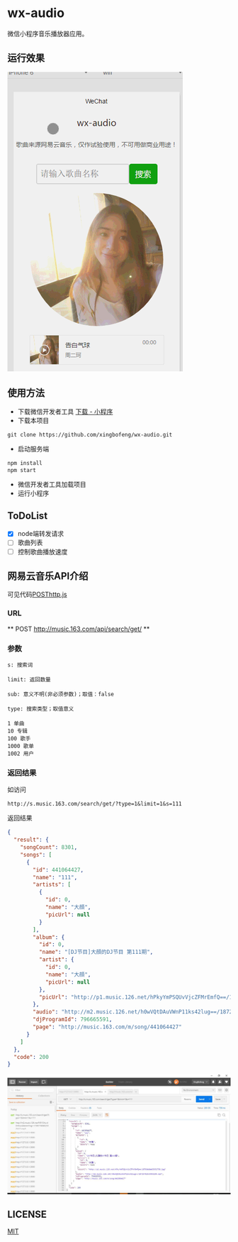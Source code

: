 # wx-audio
微信小程序音乐播放器应用。

## 运行效果
![picture](picture.gif)

## 使用方法
* 下载微信开发者工具
[下载 - 小程序](https://mp.weixin.qq.com/debug/wxadoc/dev/devtools/download.html)
* 下载本项目
```
git clone https://github.com/xingbofeng/wx-audio.git
```
* 启动服务端
```
npm install
npm start
```
* 微信开发者工具加载项目
* 运行小程序

## ToDoList
- [x] node端转发请求
- [ ] 歌曲列表
- [ ] 控制歌曲播放速度

## 网易云音乐API介绍
可见代码[POSThttp.js](./server/POSThttp.js)
### URL
** POST http://music.163.com/api/search/get/ **
### 参数
```
s: 搜索词

limit: 返回数量

sub: 意义不明(非必须参数)；取值：false

type: 搜索类型；取值意义

1 单曲
10 专辑
100 歌手
1000 歌单
1002 用户
```
### 返回结果
如访问
```
http://s.music.163.com/search/get/?type=1&limit=1&s=111
```
返回结果
```json
{
  "result": {
    "songCount": 8301,
    "songs": [
      {
        "id": 441064427,
        "name": "111",
        "artists": [
          {
            "id": 0,
            "name": "大顔",
            "picUrl": null
          }
        ],
        "album": {
          "id": 0,
          "name": "[DJ节目]大顔的DJ节目 第111期",
          "artist": {
            "id": 0,
            "name": "大顔",
            "picUrl": null
          },
          "picUrl": "http://p1.music.126.net/hPkyYmPSQUvVjcZFMrEmfQ==/18766464463932738.jpg"
        },
        "audio": "http://m2.music.126.net/h0wVQtDAuVWnP11ks42lug==/18725782533955295.mp3",
        "djProgramId": 796665591,
        "page": "http://music.163.com/m/song/441064427"
      }
    ]
  },
  "code": 200
}
```
![image](API.jpg)
## LICENSE
[MIT](./LICENSE)